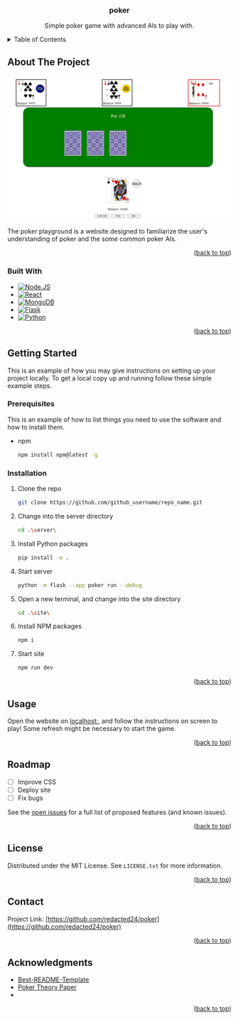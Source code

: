 <a name="readme-top"></a>


<!-- PROJECT LOGO -->
<br />

<h3 align="center">poker</h3>
  <p align="center">
    Simple poker game with advanced AIs to play with.
  </p>
</div>



<!-- TABLE OF CONTENTS -->
<details>
  <summary>Table of Contents</summary>
  <ol>
    <li>
      <a href="#about-the-project">About The Project</a>
      <ul>
        <li><a href="#built-with">Built With</a></li>
      </ul>
    </li>
    <li>
      <a href="#getting-started">Getting Started</a>
      <ul>
        <li><a href="#prerequisites">Prerequisites</a></li>
        <li><a href="#installation">Installation</a></li>
      </ul>
    </li>
    <li><a href="#usage">Usage</a></li>
    <li><a href="#roadmap">Roadmap</a></li>
    <li><a href="#contributing">Contributing</a></li>
    <li><a href="#license">License</a></li>
    <li><a href="#contact">Contact</a></li>
    <li><a href="#acknowledgments">Acknowledgments</a></li>
  </ol>
</details>



<!-- ABOUT THE PROJECT -->
## About The Project

[![Product Name Screen Shot][product-screenshot]](https://example.com)

The poker playground is a website designed to familiarize the user's understanding of poker and the some common poker AIs.
<p align="right">(<a href="#readme-top">back to top</a>)</p>



### Built With

* [![Node.JS][Node.js]][Node-url]
* [![React][React.js]][React-url]
* [![MongoDB][MongoDB]][MongoDB-url]
* [![Flask][Flask]][Flask-url]
* [![Python][Python]][Python-url]

<p align="right">(<a href="#readme-top">back to top</a>)</p>



<!-- GETTING STARTED -->
## Getting Started

This is an example of how you may give instructions on setting up your project locally.
To get a local copy up and running follow these simple example steps.

### Prerequisites

This is an example of how to list things you need to use the software and how to install them.
* npm
  ```sh
  npm install npm@latest -g
  ```

### Installation

1. Clone the repo
   ```sh
   git clone https://github.com/github_username/repo_name.git
   ```
2. Change into the server directory
   ```sh
   cd .\server\
   ```
3. Install Python packages
   ```sh
   pip install -e .
   ```
4. Start server
   ```sh
   python -m flask --app poker run --debug
   ```
5. Open a new terminal, and change into the site directory
   ```sh
   cd .\site\
   ```
6. Install NPM packages
   ```js
   npm i
   ```
7. Start site
   ```sh
   npm run dev
   ```

<p align="right">(<a href="#readme-top">back to top</a>)</p>



<!-- USAGE EXAMPLES -->
## Usage

Open the website on [localhost:](http://localhost:5173/), and follow the instructions on screen to play! Some refresh might be necessary to start the game.

<p align="right">(<a href="#readme-top">back to top</a>)</p>



<!-- ROADMAP -->
## Roadmap

- [ ] Improve CSS
- [ ] Deploy site
- [ ] Fix bugs

See the [open issues](https://github.com/redacted24/poker/issues) for a full list of proposed features (and known issues).

<p align="right">(<a href="#readme-top">back to top</a>)</p>



<!-- LICENSE -->
## License

Distributed under the MIT License. See `LICENSE.txt` for more information.

<p align="right">(<a href="#readme-top">back to top</a>)</p>



<!-- CONTACT -->
## Contact

Project Link: [https://github.com/redacted24/poker](https://github.com/redacted24/poker)

<p align="right">(<a href="#readme-top">back to top</a>)</p>



<!-- ACKNOWLEDGMENTS -->
## Acknowledgments

* [Best-README-Template](https://github.com/othneildrew/Best-README-Template)
* [Poker Theory Paper](https://webdocs.cs.ualberta.ca/~jonathan/PREVIOUS/Grad/papp/thesis.html)
* []()

<p align="right">(<a href="#readme-top">back to top</a>)</p>



<!-- MARKDOWN LINKS & IMAGES -->
<!-- https://www.markdownguide.org/basic-syntax/#reference-style-links -->
[product-screenshot]: images/screenshot.jpg
[Node.js]: https://img.shields.io/badge/Node-D5E6CE?style=for-the-badge&logo=nodedotjs&logoColor=339933
[Node-url]: https://nodejs.org/en
[React.js]: https://img.shields.io/badge/React-20232A?style=for-the-badge&logo=react&logoColor=61DAFB
[React-url]: https://reactjs.org/
[Flask]: https://img.shields.io/badge/Flask-FFFFFF?style=for-the-badge&logo=flask&logoColor=000000
[Flask-url]: https://flask.palletsprojects.com/en/3.0.x/
[MongoDB]: https://img.shields.io/badge/mongodb-00684A?style=for-the-badge&logo=mongodb&logoColor=FFFFFF
[MongoDB-url]: https://www.mongodb.com/
[Python]: https://img.shields.io/badge/python-3776AB?style=for-the-badge&logo=python&logoColor=FFD343
[Python-url]: https://www.python.org/